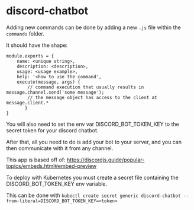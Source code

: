 # discord-chatbot

Adding new commands can be done by adding a new `.js` file within the `commands` folder.

It should have the shape:

```
module.exports = {
    name: <unique string>,
    description: <description>,
    usage: <usage example>,
    help: '<how to use the command',
    execute(message, args) {
        // command execution that usually results in message.channel.send('some message');
        // the message object has access to the client at message.client.*
       }
}
```

You will also need to set the env var DISCORD_BOT_TOKEN_KEY to the secret token for your discord chatbot.

After that, all you need to do is add your bot to your server, and you can then communicate with it from any channel.

This app is based off of: https://discordjs.guide/popular-topics/embeds.html#embed-preview

To deploy with Kubernetes you must create a secret file containing the DISCORD_BOT_TOKEN_KEY env variable.

This can be done with
`kubectl create secret generic discord-chatbot --from-literal=DISCORD_BOT_TOKEN_KEY=<token>`